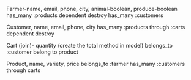 Farmer-name, email, phone, city, animal-boolean, produce-boolean
has_many :products dependent destroy
has_many :customers

Customer, name, email, phone, city
has_many :products through :carts dependent destroy

Cart (join)- quantity
(create the total method in model)
belongs_to :customer
belong to product

Product, name, variety, price
belongs_to :farmer
has_many :customers through carts
